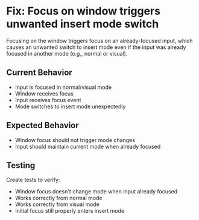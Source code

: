 # Fix: Focus on window triggers unwanted insert mode switch

Focusing on the window triggers focus on an already-focused input, which causes an unwanted switch to insert mode even if the input was already focused in another mode (e.g., normal or visual).

## Current Behavior

- Input is focused in normal/visual mode
- Window receives focus
- Input receives focus event
- Mode switches to insert mode unexpectedly

## Expected Behavior

- Window focus should not trigger mode changes
- Input should maintain current mode when already focused

## Testing

Create tests to verify:

- Window focus doesn't change mode when input already focused
- Works correctly from normal mode
- Works correctly from visual mode
- Initial focus still properly enters insert mode
